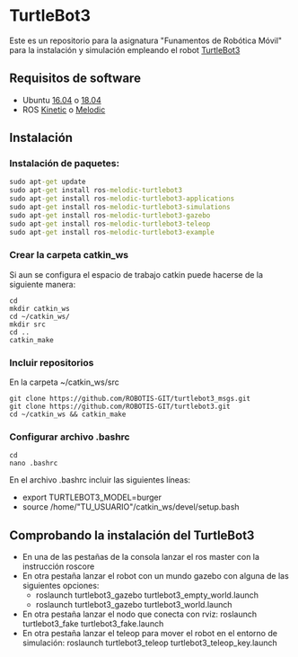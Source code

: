 # TurtleBot3
Este es un repositorio para la asignatura "Funamentos de Robótica Móvil" para la instalación y simulación empleando el robot [TurtleBot3](https://emanual.robotis.com/docs/en/platform/turtlebot3/overview/)

## Requisitos de software
* Ubuntu [16.04](https://releases.ubuntu.com/16.04/) o [18.04](https://releases.ubuntu.com/18.04/)
* ROS [Kinetic](http://wiki.ros.org/kinetic) o [Melodic](http://wiki.ros.org/melodic)

## Instalación
### Instalación de paquetes:
```bat
sudo apt-get update
sudo apt-get install ros-melodic-turtlebot3
sudo apt-get install ros-melodic-turtlebot3-applications
sudo apt-get install ros-melodic-turtlebot3-simulations
sudo apt-get install ros-melodic-turtlebot3-gazebo
sudo apt-get install ros-melodic-turtlebot3-teleop
sudo apt-get install ros-melodic-turtlebot3-example
```

### Crear la carpeta catkin_ws
Si aun se configura el espacio de trabajo catkin puede hacerse de la siguiente manera:
```
cd
mkdir catkin_ws
cd ~/catkin_ws/
mkdir src
cd ..
catkin_make
```
### Incluir repositorios
En la carpeta ~/catkin_ws/src
```
git clone https://github.com/ROBOTIS-GIT/turtlebot3_msgs.git
git clone https://github.com/ROBOTIS-GIT/turtlebot3.git
cd ~/catkin_ws && catkin_make
```
### Configurar archivo .bashrc
```
cd
nano .bashrc
```
En el archivo .bashrc incluir las siguientes líneas:
* export TURTLEBOT3_MODEL=burger
* source /home/"TU_USUARIO"/catkin_ws/devel/setup.bash

## Comprobando la instalación del TurtleBot3
* En una de las pestañas de la consola lanzar el ros master con la instrucción roscore
* En otra pestaña lanzar el robot con un mundo gazebo con alguna de las siguientes opciones:
    * roslaunch turtlebot3_gazebo turtlebot3_empty_world.launch
    * roslaunch turtlebot3_gazebo turtlebot3_world.launch
* En otra pestaña lanzar el nodo que conecta con rviz: roslaunch turtlebot3_fake turtlebot3_fake.launch
* En otra pestaña lanzar el teleop para mover el robot en el entorno de simulación:
roslaunch turtlebot3_teleop turtlebot3_teleop_key.launch
